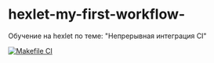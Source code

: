 # hexlet-my-first-workflow-
Обучение на hexlet по теме: "Непрерывная интеграция CI"

[![Makefile CI](https://github.com/Stanislav-Vasilevich/hexlet-my-first-workflow/actions/workflows/say-hello.yml/badge.svg)](https://github.com/Stanislav-Vasilevich/hexlet-my-first-workflow/actions/workflows/say-hello.yml)